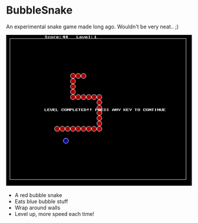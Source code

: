 BubbleSnake
===========

An experimental snake game made long ago. Wouldn't be very neat.. ;)

![Screenshot](screenshot1.png "Uh, oh, level up!")


* A red bubble snake
* Eats blue bubble stuff
* Wrap around walls
* Level up, more speed each time!
